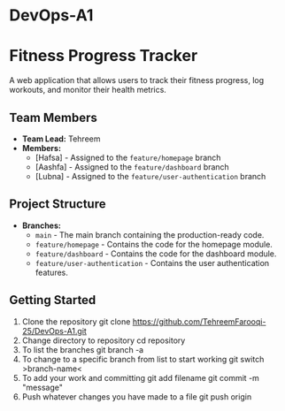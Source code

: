 # DevOps-A1
# Fitness Progress Tracker
A web application that allows users to track their fitness progress, log workouts, and monitor their health metrics.

## Team Members

- **Team Lead:** Tehreem
- **Members:**
  - [Hafsa] - Assigned to the `feature/homepage` branch
  - [Aashfa] - Assigned to the `feature/dashboard` branch
  - [Lubna] - Assigned to the `feature/user-authentication` branch

## Project Structure

- **Branches:**
  - `main` - The main branch containing the production-ready code.
  - `feature/homepage` - Contains the code for the homepage module.
  - `feature/dashboard` - Contains the code for the dashboard module.
  - `feature/user-authentication` - Contains the user authentication features.

## Getting Started
1. Clone the repository
   git clone https://github.com/TehreemFarooqi-25/DevOps-A1.git
2. Change directory to repository
   cd repository
3. To list the branches
   git branch -a
4. To change to a specific branch from list to start working 
   git switch >branch-name<
5. To add your work and committing
   git add filename
   git commit -m "message"
6. Push whatever changes you have made to a file
   git push origin <branch-name>
